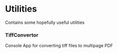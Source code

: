 # Utilities

Contains some hopefully useful utilities 

### TiffConvertor 
Console App for converting tiff files to multipage PDF
